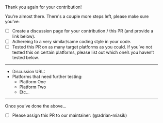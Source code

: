 Thank you again for your contribution!

You're almost there. There's a couple more steps left, please make sure you’ve:

- [ ] Create a discussion page for your contribution / this PR (and provide a link below).
- [ ] Adhereing to a very similar/same coding style in your code.
- [ ] Tested this PR on as many target platforms as you could. If you’ve not tested this on certain platforms, please list out which one’s you haven’t tested below.

--- 

- Discussion URL:
- Platforms that need further testing:
  - Platform One
  - Platform Two
  - Etc...

---

Once you’ve done the above...
- [ ] Please assign this PR to our maintainer: (@adrian-miasik)